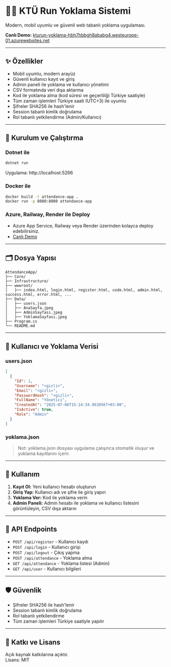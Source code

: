 # 🏃‍♂️ KTÜ Run Yoklama Sistemi

Modern, mobil uyumlu ve güvenli web tabanlı yoklama uygulaması.

**Canlı Demo:** [kturun-yoklama-hbh7hbbgh8ababg4.westeurope-01.azurewebsites.net](https://kturun-yoklama-hbh7hbbgh8ababg4.westeurope-01.azurewebsites.net/)

---

## ✨ Özellikler

- Mobil uyumlu, modern arayüz
- Güvenli kullanıcı kayıt ve giriş
- Admin paneli ile yoklama ve kullanıcı yönetimi
- CSV formatında veri dışa aktarma
- Kod ile yoklama alma (kod süresi ve geçerliliği Türkiye saatiyle)
- Tüm zaman işlemleri Türkiye saati (UTC+3) ile uyumlu
- Şifreler SHA256 ile hash'lenir
- Session tabanlı kimlik doğrulama
- Rol tabanlı yetkilendirme (Admin/Kullanıcı)

---

## 🚀 Kurulum ve Çalıştırma

### Dotnet ile

```bash
dotnet run
```
Uygulama: http://localhost:5266

### Docker ile

```bash
docker build -t attendance-app .
docker run -p 8080:8080 attendance-app
```

### Azure, Railway, Render ile Deploy

- Azure App Service, Railway veya Render üzerinden kolayca deploy edebilirsiniz.
- [Canlı Demo](https://kturun-yoklama-hbh7hbbgh8ababg4.westeurope-01.azurewebsites.net/)

---

## 🗂️ Dosya Yapısı

```
AttendanceApp/
├── Core/
├── Infrastructure/
├── wwwroot/
│   ├── index.html, login.html, register.html, code.html, admin.html, success.html, error.html, ...
├── Data/
│   ├── users.json
│   ├── AnaSayfa.jpeg
│   ├── AdminSayfası.jpeg
│   ├── YoklamaSayfası.jpeg
├── Program.cs
└── README.md
```

---

## 👤 Kullanıcı ve Yoklama Verisi

### users.json

```json
[
  {
    "Id": 1,
    "Username": "<gizli>",
    "Email": "<gizli>",
    "PasswordHash": "<gizli>",
    "FullName": "Yönetici",
    "CreatedAt": "2025-07-06T15:14:34.9638567+03:00",
    "IsActive": true,
    "Role": "Admin"
  }
]
```

### yoklama.json

> Not: yoklama.json dosyası uygulama çalışınca otomatik oluşur ve yoklama kayıtlarını içerir.

---

## 🔑 Kullanım

1. **Kayıt Ol:** Yeni kullanıcı hesabı oluşturun
2. **Giriş Yap:** Kullanıcı adı ve şifre ile giriş yapın
3. **Yoklama Ver:** Kod ile yoklama verin
4. **Admin Paneli:** Admin hesabı ile yoklama ve kullanıcı listesini görüntüleyin, CSV dışa aktarın

---

## 🔧 API Endpoints

- `POST /api/register` - Kullanıcı kaydı
- `POST /api/login` - Kullanıcı girişi
- `POST /api/logout` - Çıkış yapma
- `POST /api/attendance` - Yoklama alma
- `GET /api/attendance` - Yoklama listesi (Admin)
- `GET /api/user` - Kullanıcı bilgileri

---

## 🛡️ Güvenlik

- Şifreler SHA256 ile hash'lenir
- Session tabanlı kimlik doğrulama
- Rol tabanlı yetkilendirme
- Tüm zaman işlemleri Türkiye saatiyle yapılır

---

## 📢 Katkı ve Lisans

Açık kaynak katkılarına açıktır.  
Lisans: MIT
